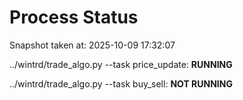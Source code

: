 # Process Status

Snapshot taken at: 2025-10-09 17:32:07

../wintrd/trade_algo.py --task price_update: **RUNNING**

../wintrd/trade_algo.py --task buy_sell: **NOT RUNNING**

